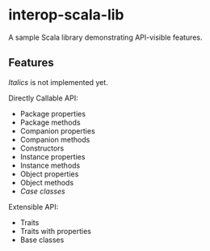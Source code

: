 # interop-scala-lib

A sample Scala library demonstrating API-visible features.

## Features

_Italics_ is not implemented yet.

Directly Callable API:

* Package properties
* Package methods
* Companion properties
* Companion methods
* Constructors
* Instance properties
* Instance methods
* Object properties
* Object methods
* _Case classes_

Extensible API:

* Traits
* Traits with properties
* Base classes
